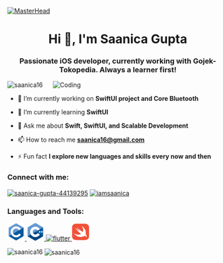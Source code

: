 [![MasterHead](https://firebasestorage.googleapis.com/v0/b/flexi-coding.appspot.com/o/dempgi7-520f8d5f-63d4-4453-8822-dbc149ae27f8.gif?alt=media&token=91c0c7b2-93c3-4029-b011-1a8703c5730d)](https://saanicagupta.io)
<h1 align="center">Hi 👋, I'm Saanica Gupta</h1>
<h3 align="center">Passionate iOS developer, currently working with Gojek-Tokopedia. Always a learner first!</h3>
<img align="right" alt="Coding" width="400" src="https://cdn.dribbble.com/users/2704414/screenshots/7466903/media/b08ab576316bd4582fef189f471cd9e5.gif">

<p align="left"> <img src="https://komarev.com/ghpvc/?username=saanica16&label=Profile%20views&color=0e75b6&style=flat" alt="saanica16" /> </p>

- 🔭 I’m currently working on **SwiftUI project and Core Bluetooth**

- 🌱 I’m currently learning **SwiftUI**

- 💬 Ask me about **Swift, SwiftUI, and Scalable Development**

- 📫 How to reach me **saanica16@gmail.com**

- ⚡ Fun fact **I explore new languages and skills every now and then**

<h3 align="left">Connect with me:</h3>
<p align="left">
<a href="https://linkedin.com/in/saanica-gupta-44139295" target="blank"><img align="center" src="https://raw.githubusercontent.com/rahuldkjain/github-profile-readme-generator/master/src/images/icons/Social/linked-in-alt.svg" alt="saanica-gupta-44139295" height="30" width="40" /></a>
<a href="https://instagram.com/iamsaanica" target="blank"><img align="center" src="https://raw.githubusercontent.com/rahuldkjain/github-profile-readme-generator/master/src/images/icons/Social/instagram.svg" alt="iamsaanica" height="30" width="40" /></a>
</p>

<h3 align="left">Languages and Tools:</h3>
<p align="left"> <a href="https://www.cprogramming.com/" target="_blank" rel="noreferrer"> <img src="https://raw.githubusercontent.com/devicons/devicon/master/icons/c/c-original.svg" alt="c" width="40" height="40"/> </a> <a href="https://www.w3schools.com/cpp/" target="_blank" rel="noreferrer"> <img src="https://raw.githubusercontent.com/devicons/devicon/master/icons/cplusplus/cplusplus-original.svg" alt="cplusplus" width="40" height="40"/> </a> <a href="https://flutter.dev" target="_blank" rel="noreferrer"> <img src="https://www.vectorlogo.zone/logos/flutterio/flutterio-icon.svg" alt="flutter" width="40" height="40"/> </a> <a href="https://developer.apple.com/swift/" target="_blank" rel="noreferrer"> <img src="https://raw.githubusercontent.com/devicons/devicon/master/icons/swift/swift-original.svg" alt="swift" width="40" height="40"/> </a> </p>

<p><img align="left" src="https://github-readme-stats.vercel.app/api/top-langs?username=saanica16&show_icons=true&locale=en&layout=compact" alt="saanica16" /></p>

<p>&nbsp;<img align="center" src="https://github-readme-stats.vercel.app/api?username=saanica16&show_icons=true&locale=en" alt="saanica16" /></p>
